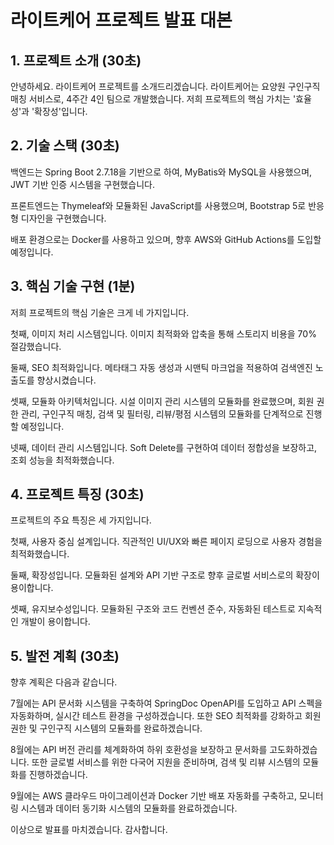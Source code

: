 # 라이트케어 프로젝트 발표 대본

## 1. 프로젝트 소개 (30초)

안녕하세요. 라이트케어 프로젝트를 소개드리겠습니다.
라이트케어는 요양원 구인구직 매칭 서비스로, 4주간 4인 팀으로 개발했습니다.
저희 프로젝트의 핵심 가치는 '효율성'과 '확장성'입니다.

## 2. 기술 스택 (30초)

백엔드는 Spring Boot 2.7.18을 기반으로 하여,
MyBatis와 MySQL을 사용했으며,
JWT 기반 인증 시스템을 구현했습니다.

프론트엔드는 Thymeleaf와 모듈화된 JavaScript를 사용했으며,
Bootstrap 5로 반응형 디자인을 구현했습니다.

배포 환경으로는 Docker를 사용하고 있으며,
향후 AWS와 GitHub Actions를 도입할 예정입니다.

## 3. 핵심 기술 구현 (1분)

저희 프로젝트의 핵심 기술은 크게 네 가지입니다.

첫째, 이미지 처리 시스템입니다.
이미지 최적화와 압축을 통해 스토리지 비용을 70% 절감했습니다.

둘째, SEO 최적화입니다.
메타태그 자동 생성과 시맨틱 마크업을 적용하여
검색엔진 노출도를 향상시켰습니다.

셋째, 모듈화 아키텍처입니다.
시설 이미지 관리 시스템의 모듈화를 완료했으며,
회원 권한 관리, 구인구직 매칭, 검색 및 필터링,
리뷰/평점 시스템의 모듈화를 단계적으로 진행할 예정입니다.

넷째, 데이터 관리 시스템입니다.
Soft Delete를 구현하여 데이터 정합성을 보장하고,
조회 성능을 최적화했습니다.

## 4. 프로젝트 특징 (30초)

프로젝트의 주요 특징은 세 가지입니다.

첫째, 사용자 중심 설계입니다.
직관적인 UI/UX와 빠른 페이지 로딩으로
사용자 경험을 최적화했습니다.

둘째, 확장성입니다.
모듈화된 설계와 API 기반 구조로
향후 글로벌 서비스로의 확장이 용이합니다.

셋째, 유지보수성입니다.
모듈화된 구조와 코드 컨벤션 준수,
자동화된 테스트로 지속적인 개발이 용이합니다.

## 5. 발전 계획 (30초)

향후 계획은 다음과 같습니다.

7월에는 API 문서화 시스템을 구축하여
SpringDoc OpenAPI를 도입하고 API 스펙을 자동화하며,
실시간 테스트 환경을 구성하겠습니다.
또한 SEO 최적화를 강화하고
회원 권한 및 구인구직 시스템의 모듈화를 완료하겠습니다.

8월에는 API 버전 관리를 체계화하여
하위 호환성을 보장하고 문서화를 고도화하겠습니다.
또한 글로벌 서비스를 위한 다국어 지원을 준비하며,
검색 및 리뷰 시스템의 모듈화를 진행하겠습니다.

9월에는 AWS 클라우드 마이그레이션과 
Docker 기반 배포 자동화를 구축하고,
모니터링 시스템과 데이터 동기화 시스템의
모듈화를 완료하겠습니다.

이상으로 발표를 마치겠습니다.
감사합니다.